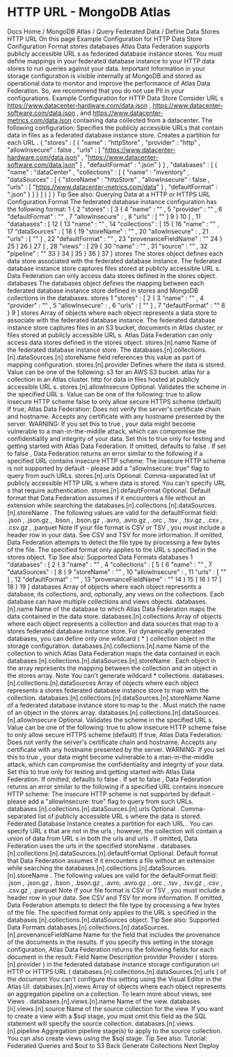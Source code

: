 # HTTP URL - MongoDB Atlas


Docs Home / MongoDB Atlas / Query Federated Data / Define Data Stores HTTP URL On this page Example Configuration for HTTP Data Store Configuration Format stores databases Atlas Data Federation supports publicly accessible URL s as federated database instance stores. You
must define mappings in your federated database instance to your HTTP data stores to run
queries against your data. Important Information in your storage configuration is visible internally at
MongoDB and stored as operational data to monitor and improve the
performance of Atlas Data Federation. So, we recommend that you do not use PII in your
configurations. Example Configuration for HTTP Data Store Consider URL s https://www.datacenter-hardware.com/data.json , https://www.datacenter-software.com/data.json , and https://www.datacenter-metrics.com/data.json containing data
collected from a datacenter. The following configuration: Specifies the publicly accessible URLs that contain data in files as
a federated database instance store. Creates a partition for each URL . { "stores" : [ { "name" : "httpStore" , "provider" : "http" , "allowInsecure" : false , "urls" : [ "https://www.datacenter-hardware.com/data.json" , "https://www.datacenter-software.com/data.json" ] , "defaultFormat" : ".json" } ] , "databases" : [ { "name" : "dataCenter" , "collections" : [ { "name" : "inventory" , "dataSources" : [ { "storeName" : "httpStore" , "allowInsecure" : false , "urls" : [ "https://www.datacenter-metrics.com/data" ] , "defaultFormat" : ".json" } ] } ] } ] } Tip See also: Querying Data at a HTTP or HTTPS URL Configuration Format The federated database instance configuration has the following format: 1 { 2 "stores" : [ 3 { 4 "name" : "<string>" , 5 "provider" : "<string>" , 6 "defaultFormat" : "<string>" , 7 "allowInsecure" : <boolean> , 8 "urls" : [ "<string>" ] 9 } 10 ] , 11 "databases" : [ 12 { 13 "name" : "<string>" , 14 "collections" : [ 15 { 16 "name" : "<string>" , 17 "dataSources" : [ 18 { 19 "storeName" : "<string>" , 20 "allowInsecure" : <boolean> , 21 "urls" : [ "<string>" ] , 22 "defaultFormat" : "<string>" , 23 "provenanceFieldName" : "<string>" 24 } 25 ] 26 } 27 ] , 28 "views" : [ 29 { 30 "name" : "<string>" , 31 "source" : "<string>" , 32 "pipeline" : "<string>" 33 } 34 ] 35 } 36 ] 37 } stores The stores object defines each data store associated with the
federated database instance. The federated database instance store captures files stored at publicly
accessible URL s. Data Federation can only access data stores defined in
the stores object. databases The databases object defines the mapping between each
federated database instance store defined in stores and MongoDB collections
in the databases. stores 1 "stores" : [ 2 { 3 "name" : "<string>" , 4 "provider" : "<string>" , 5 "allowInsecure" : <boolean> , 6 "urls" : [ "<string>" ] , 7 "defaultFormat" : "<string>" 8 } 9 ] stores Array of objects where each object represents a data store to
associate with the federated database instance. The federated database instance store captures files in an S3 bucket, documents in Atlas cluster, or files stored at
publicly accessible URL s. Atlas Data Federation can only access data stores
defined in the stores object. stores.[n].name Name of the federated database instance store. The databases.[n].collections.[n].dataSources.[n].storeName field references this value as part of mapping configuration. stores.[n].provider Defines where the data is stored. Value can be one of the following: s3 for an AWS S3 bucket. atlas for a collection in an Atlas cluster. http for data in files hosted at publicly accessible URL s. stores.[n].allowInsecure Optional. Validates the scheme in the specified URL s. Value can be one
of the following: true to allow insecure HTTP scheme false to only allow secure HTTPS scheme (default) If true, Atlas Data Federation: Does not verify the server's certificate chain and hostname. Accepts any certificate with any hostname presented by the server. WARNING: If you set this to true , your data might become vulnerable to a
man-in-the-middle attack, which can compromise the confidentiality
and integrity of your data. Set this to true only for testing
and getting started with Atlas Data Federation. If omitted, defaults to false . If set to false , Data Federation returns an
error similar to the following if a specified URL contains insecure HTTP scheme: The insecure HTTP scheme is not supported by default - please add a "allowInsecure: true" flag to query from such URLs. stores.[n].urls Optional. Comma-separated list of publicly accessible HTTP URL s where data is stored. You can't specify URL s that require
authentication. stores.[n].defaultFormat Optional. Default format that Data Federation assumes
if it encounters a file without an extension while searching the databases.[n].collections.[n].dataSources.[n].storeName . The following values are valid for the defaultFormat field: .json , .json.gz , .bson , .bson.gz , .avro, .avro.gz , .orc , .tsv , .tsv.gz , .csv , .csv.gz , .parquet Note If your file format is CSV or TSV , you must include a header
row in your data. See CSV and TSV for more
information. If omitted, Data Federation attempts to detect the file type by
processing a few bytes of the file. The specified format only applies to the URL s specified in the stores object. Tip See also: Supported Data Formats databases 1 "databases" : [ 2 { 3 "name" : "<string>" , 4 "collections" : [ 5 { 6 "name" : "<string>" , 7 "dataSources" : [ 8 { 9 "storeName" : "<string>" , 10 "allowInsecure" : <boolean> , 11 "urls" : [ "<string>" ] , 12 "defaultFormat" : "<string>" , 13 "provenanceFieldName" : "<string>" 14 } 15 ] 16 } 17 ] 18 } 19 ] databases Array of objects where each object represents a database, its
collections, and, optionally, any views on
the collections. Each database can have multiple collections and views objects. databases.[n].name Name of the database to which Atlas Data Federation maps the data contained in the
data store. databases.[n].collections Array of objects where each object represents a collection and data
sources that map to a stores federated database instance store.
For dynamically generated databases, you can define only one
wildcard ( * ) collection object in the storage configuration. databases.[n].collections.[n].name Name of the collection to which Atlas Data Federation maps the data contained in
each databases.[n].collections.[n].dataSources.[n].storeName .
Each object in the array represents the mapping between the
collection and an object in the stores array. Note You can't generate wildcard * collections. databases.[n].collections.[n].dataSources Array of objects where each object represents a stores federated database instance store to map with the
collection. databases.[n].collections.[n].dataSources.[n].storeName Name of a federated database instance store to map to the <collection> .
Must match the name of an object in
the stores array. databases.[n].collections.[n].dataSources.[n].allowInsecure Optional. Validates the scheme in the specified URL s. Value can be one
of the following: true to allow insecure HTTP scheme false to only allow secure HTTPS scheme (default) If true, Atlas Data Federation: Does not verify the server's certificate chain and hostname. Accepts any certificate with any hostname presented by the server. WARNING: If you set this to true , your data might become vulnerable to a
man-in-the-middle attack, which can compromise the confidentiality
and integrity of your data. Set this to true only for testing
and getting started with Atlas Data Federation. If omitted, defaults to false . If set to false , Data Federation returns an
error similar to the following if a specified URL contains insecure HTTP scheme: The insecure HTTP scheme is not supported by default - please add a "allowInsecure: true" flag to query from such URLs. databases.[n].collections.[n].dataSources.[n].urls Optional . Comma-separated list of publicly accessible URL s
where the data is stored. Federated Database Instance creates a partition for each URL . You can specify URL s that are not in the urls ; however, the collection will
contain a union of data from URL s in both the urls and urls .
If omitted, Data Federation uses the urls in
the specified storeName . databases.[n].collections.[n].dataSources.[n].defaultFormat Optional. Default format that Data Federation assumes
if it encounters a file without an extension while searching the databases.[n].collections.[n].dataSources.[n].storeName . The following values are valid for the defaultFormat field: .json , .json.gz , .bson , .bson.gz , .avro, .avro.gz , .orc , .tsv , .tsv.gz , .csv , .csv.gz , .parquet Note If your file format is CSV or TSV , you must include a header
row in your data. See CSV and TSV for more
information. If omitted, Data Federation attempts to detect the file type by
processing a few bytes of the file. The specified format only applies to the URL s specified in the databases.[n].collections.[n].dataSources object. Tip See also: Supported Data Formats databases.[n].collections.[n].dataSources.[n].provenanceFieldName Name for the field that includes the provenance of the documents in
the results. If you specify this setting in the storage
configuration, Atlas Data Federation returns the following fields for each document
in the result: Field Name Description provider Provider ( stores.[n].provider ) in the
federated database instance storage configuration uri HTTP or HTTPS URL ( databases.[n].collections.[n].dataSources.[n].urls )
of the document You can't configure this setting using the Visual Editor in the Atlas UI. databases.[n].views Array of objects where each object represents an aggregation pipeline on
a collection. To learn more about views, see Views . databases.[n].views.[n].name Name of the view. databases.[n].views.[n].source Name of the source collection for the view. If you want to create a
view with a $sql stage, you must omit this field
as the SQL statement will specify the source collection. databases.[n].views.[n].pipeline Aggregation pipeline stage(s) to apply to the source collection. You
can also create views using the $sql stage. Tip See also: Tutorial: Federated Queries and $out to S3 Back Generate Collections Next Deploy
